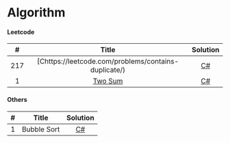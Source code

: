 # **Algorithm**
#### Leetcode

\#           | Title  | Solution |
:--------------:|:-----:|:-----:|
217 | [Chttps://leetcode.com/problems/contains-duplicate/) | [C#]() |
1 | [Two Sum](https://leetcode.com/problems/two-sum/) | [C#]() |


#### Others
\#           | Title  | Solution |
:--------------:|:-----:|:-----:|
1 | Bubble Sort |  [C#]() |
